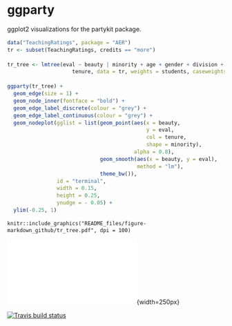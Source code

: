 ggparty
=======

ggplot2 visualizations for the partykit package.

``` r
data("TeachingRatings", package = "AER")
tr <- subset(TeachingRatings, credits == "more")

tr_tree <- lmtree(eval ~ beauty | minority + age + gender + division + native +
                     tenure, data = tr, weights = students, caseweights = FALSE)

ggparty(tr_tree) +
  geom_edge(size = 1) +
  geom_node_inner(fontface = "bold") +
  geom_edge_label_discrete(colour = "grey") +
  geom_edge_label_continuous(colour = "grey") +
  geom_nodeplot(gglist = list(geom_point(aes(x = beauty,
                                             y = eval,
                                             col = tenure,
                                             shape = minority),
                                         alpha = 0.8),
                              geom_smooth(aes(x = beauty, y = eval),
                                          method = "lm"),
                              theme_bw()),
                id = "terminal",
                width = 0.15,
                height = 0.25,
                ynudge = - 0.05) + 
  ylim(-0.25, 1)
```

```{r}
knitr::include_graphics("README_files/figure-markdown_github/tr_tree.pdf", dpi = 100)
```

![](README_files/figure-markdown_github/tr_tree.pdf){width=250px}

[![Travis build status](https://travis-ci.org/mmostly-harmless/ggparty.svg?branch=master)](https://travis-ci.org/mmostly-harmless/ggparty)
